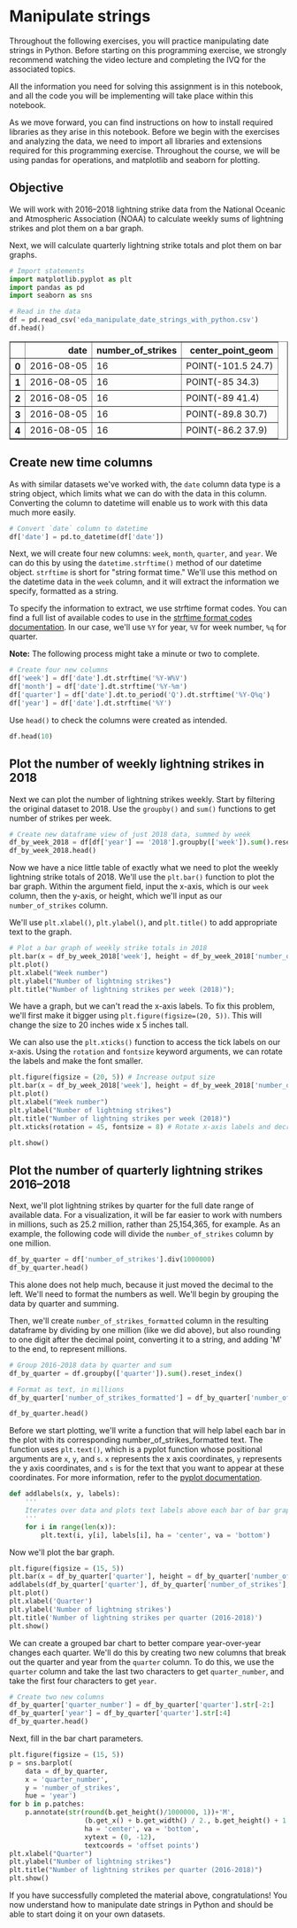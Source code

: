 # Manipulate strings

Throughout the following exercises, you will practice manipulating date strings in Python. Before starting on this programming exercise, we strongly recommend watching the video lecture and completing the IVQ for the associated topics. 

All the information you need for solving this assignment is in this notebook, and all the code you will be implementing will take place within this notebook.

As we move forward, you can find instructions on how to install required libraries as they arise in this notebook. Before we begin with the exercises and analyzing the data, we need to import all libraries and extensions required for this programming exercise. Throughout the course, we will be using pandas for operations, and matplotlib and seaborn for plotting.

## Objective

We will work with 2016–2018 lightning strike data from the National Oceanic and Atmospheric Association (NOAA) to calculate weekly sums of lightning strikes and plot them on a bar graph. 

Next, we will calculate quarterly lightning strike totals and plot them on bar graphs.


```python
# Import statements
import matplotlib.pyplot as plt
import pandas as pd
import seaborn as sns
```


```python
# Read in the data
df = pd.read_csv('eda_manipulate_date_strings_with_python.csv')
df.head()
```




<div>
<style scoped>
    .dataframe tbody tr th:only-of-type {
        vertical-align: middle;
    }

    .dataframe tbody tr th {
        vertical-align: top;
    }

    .dataframe thead th {
        text-align: right;
    }
</style>
<table border="1" class="dataframe">
  <thead>
    <tr style="text-align: right;">
      <th></th>
      <th>date</th>
      <th>number_of_strikes</th>
      <th>center_point_geom</th>
    </tr>
  </thead>
  <tbody>
    <tr>
      <th>0</th>
      <td>2016-08-05</td>
      <td>16</td>
      <td>POINT(-101.5 24.7)</td>
    </tr>
    <tr>
      <th>1</th>
      <td>2016-08-05</td>
      <td>16</td>
      <td>POINT(-85 34.3)</td>
    </tr>
    <tr>
      <th>2</th>
      <td>2016-08-05</td>
      <td>16</td>
      <td>POINT(-89 41.4)</td>
    </tr>
    <tr>
      <th>3</th>
      <td>2016-08-05</td>
      <td>16</td>
      <td>POINT(-89.8 30.7)</td>
    </tr>
    <tr>
      <th>4</th>
      <td>2016-08-05</td>
      <td>16</td>
      <td>POINT(-86.2 37.9)</td>
    </tr>
  </tbody>
</table>
</div>



## Create new time columns

As with similar datasets we've worked with, the `date` column data type is a string object, which limits what we can do with the data in this column. Converting the column to datetime will enable us to work with this data much more easily.  


```python
# Convert `date` column to datetime
df['date'] = pd.to_datetime(df['date'])
```

Next, we will create four new columns: `week`, `month`, `quarter`, and `year`. We can do this by using the `datetime.strftime()` method of our datetime object. `strftime` is short for "string format time." We'll use this method on the datetime data in the `week` column, and it will extract the information we specify, formatted as a string. 

To specify the information to extract, we use strftime format codes. You can find a full list of available codes to use in the [strftime format codes documentation](https://docs.python.org/3/library/datetime.html#strftime-and-strptime-behavior). In our case, we'll use `%Y` for year, `%V` for week number, `%q` for quarter.

**Note:** The following process might take a minute or two to complete.


```python
# Create four new columns
df['week'] = df['date'].dt.strftime('%Y-W%V')
df['month'] = df['date'].dt.strftime('%Y-%m')
df['quarter'] = df['date'].dt.to_period('Q').dt.strftime('%Y-Q%q')
df['year'] = df['date'].dt.strftime('%Y')
```

Use `head()` to check the columns were created as intended.


```python
df.head(10)
```

## Plot the number of weekly lightning strikes in 2018

Next we can plot the number of lightning strikes weekly. Start by filtering the original dataset to 2018. Use the `groupby()` and `sum()` functions to get number of strikes per week.


```python
# Create new dataframe view of just 2018 data, summed by week
df_by_week_2018 = df[df['year'] == '2018'].groupby(['week']).sum().reset_index()
df_by_week_2018.head()
```

Now we have a nice little table of exactly what we need to plot the weekly lightning strike totals of 2018. We'll use the `plt.bar()` function to plot the bar graph. Within the argument field, input the x-axis, which is our `week` column, then the y-axis, or height, which we'll input as our `number_of_strikes` column. 

We'll use `plt.xlabel()`, `plt.ylabel()`, and `plt.title()` to add appropriate text to the graph.


```python
# Plot a bar graph of weekly strike totals in 2018
plt.bar(x = df_by_week_2018['week'], height = df_by_week_2018['number_of_strikes'])
plt.plot()
plt.xlabel("Week number")
plt.ylabel("Number of lightning strikes")
plt.title("Number of lightning strikes per week (2018)");
```

We have a graph, but we can't read the x-axis labels. To fix this problem, we'll first make it bigger using `plt.figure(figsize=(20, 5))`. This will change the size to 20 inches wide x 5 inches tall.

We can also use the `plt.xticks()` function to access the tick labels on our x-axis. Using the `rotation` and `fontsize` keyword arguments, we can rotate the labels and make the font smaller.


```python
plt.figure(figsize = (20, 5)) # Increase output size
plt.bar(x = df_by_week_2018['week'], height = df_by_week_2018['number_of_strikes'])
plt.plot()
plt.xlabel("Week number")
plt.ylabel("Number of lightning strikes")
plt.title("Number of lightning strikes per week (2018)")
plt.xticks(rotation = 45, fontsize = 8) # Rotate x-axis labels and decrease font size

plt.show()
```

## Plot the number of quarterly lightning strikes 2016–2018

Next, we'll plot lightning strikes by quarter for the full date range of available data. For a visualization, it will be far easier to work with numbers in millions, such as 25.2 million, rather than 25,154,365, for example. As an example, the following code will divide the `number_of_strikes` column by one million.


```python
df_by_quarter = df['number_of_strikes'].div(1000000)
df_by_quarter.head()
```

This alone does not help much, because it just moved the decimal to the left. We'll need to format the numbers as well. We'll begin by grouping the data by quarter and summing.

Then, we'll create `number_of_strikes_formatted` column in the resulting dataframe by dividing by one million (like we did above), but also rounding to one digit after the decimal point, converting it to a string, and adding 'M' to the end, to represent millions.


```python
# Group 2016-2018 data by quarter and sum
df_by_quarter = df.groupby(['quarter']).sum().reset_index()

# Format as text, in millions
df_by_quarter['number_of_strikes_formatted'] = df_by_quarter['number_of_strikes'].div(1000000).round(1).astype(str) + 'M'

df_by_quarter.head()
```

Before we start plotting, we'll write a function that will help label each bar in the plot with its corresponding number_of_strikes_formatted text. The function uses `plt.text()`, which is a pyplot function whose positional arguments are `x`, `y`, and `s`. `x` represents the x axis coordinates, `y` represents the y axis coordinates, and `s` is for the text that you want to appear at these coordinates. For more information, refer to the [pyplot documentation](https://matplotlib.org/stable/api/_as_gen/matplotlib.pyplot.text.html).


```python
def addlabels(x, y, labels):
    '''
    Iterates over data and plots text labels above each bar of bar graph.
    '''
    for i in range(len(x)):
        plt.text(i, y[i], labels[i], ha = 'center', va = 'bottom')
```

Now we'll plot the bar graph. 


```python
plt.figure(figsize = (15, 5))
plt.bar(x = df_by_quarter['quarter'], height = df_by_quarter['number_of_strikes'])
addlabels(df_by_quarter['quarter'], df_by_quarter['number_of_strikes'], df_by_quarter['number_of_strikes_formatted'])
plt.plot()
plt.xlabel('Quarter')
plt.ylabel('Number of lightning strikes')
plt.title('Number of lightning strikes per quarter (2016-2018)')
plt.show()
```

We can create a grouped bar chart to better compare year-over-year changes each quarter. We'll do this by creating two new columns that break out the quarter and year from the `quarter` column. To do this, we use the `quarter` column and take the last two characters to get `quarter_number`, and take the first four characters to get `year`.


```python
# Create two new columns
df_by_quarter['quarter_number'] = df_by_quarter['quarter'].str[-2:]
df_by_quarter['year'] = df_by_quarter['quarter'].str[:4]
df_by_quarter.head()
```

Next, fill in the bar chart parameters. 


```python
plt.figure(figsize = (15, 5))
p = sns.barplot(
    data = df_by_quarter,
    x = 'quarter_number',
    y = 'number_of_strikes',
    hue = 'year')
for b in p.patches:
    p.annotate(str(round(b.get_height()/1000000, 1))+'M', 
                   (b.get_x() + b.get_width() / 2., b.get_height() + 1.2e6), 
                   ha = 'center', va = 'bottom', 
                   xytext = (0, -12), 
                   textcoords = 'offset points')
plt.xlabel("Quarter")
plt.ylabel("Number of lightning strikes")
plt.title("Number of lightning strikes per quarter (2016-2018)")
plt.show()
```

If you have successfully completed the material above, congratulations! You now understand how to manipulate date strings in Python and should be able to start doing it on your own datasets.
